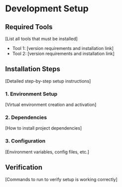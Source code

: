 # Development Setup

## Required Tools
[List all tools that must be installed]
- Tool 1: [version requirements and installation link]
- Tool 2: [version requirements and installation link]

## Installation Steps
[Detailed step-by-step setup instructions]

### 1. Environment Setup
[Virtual environment creation and activation]

### 2. Dependencies
[How to install project dependencies]

### 3. Configuration
[Environment variables, config files, etc.]

## Verification
[Commands to run to verify setup is working correctly]
